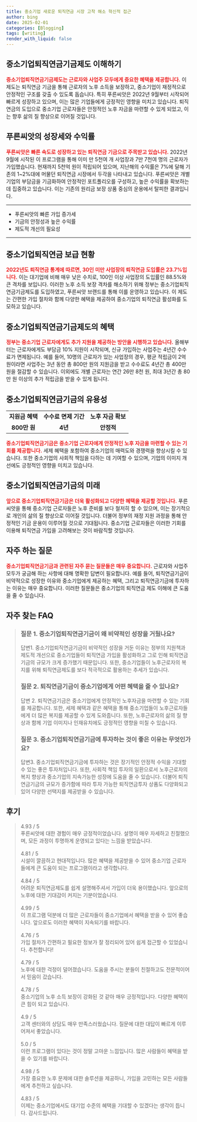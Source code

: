 ```yaml
---
title: 중소기업 새로운 퇴직연금 시장 고착 해소 혁신적 접근
author: bing
date: 2025-02-01
categories: [Blogging]
tags: [writing]
render_with_liquid: false
---
```



<h2 id='중소기업퇴직연금기금제도이해하기'>중소기업퇴직연금기금제도 이해하기</h2>

<p><b><span style="color: #ee2323;">중소기업퇴직연금기금제도는 근로자와 사업주 모두에게 중요한 혜택을 제공합니다.</span></b>  이 제도는 퇴직연금 기금을 통해 근로자의 노후 소득을 보장하고, 중소기업이 재정적으로 안정적인 구조를 갖출 수 있도록 돕습니다. 특히 푸른씨앗은 2022년 9월부터 시작되어 빠르게 성장하고 있으며, 이는 많은 기업들에게 긍정적인 영향을 미치고 있습니다. 퇴직연금의 도입으로 중소기업 근로자들은 안정적인 노후 자금을 마련할 수 있게 되었고, 이는 향후 삶의 질 향상으로 이어질 것입니다.</p>

<h2 id='푸른씨앗의성장세와수익률'>푸른씨앗의 성장세와 수익률</h2>

<p><b><span style="color: #ee2323;">푸른씨앗은 빠른 속도로 성장하고 있는 퇴직연금 기금으로 주목받고 있습니다.</span></b>  2022년 9월에 시작된 이 프로그램을 통해 이미 만 5천여 개 사업장과 7만 7천여 명의 근로자가 가입했습니다. 현재까지 5천억 원이 적립되어 있으며, 지난해의 수익률은 7%에 달해 기존의 1~2%대에 머물던 퇴직연금 시장에서 두각을 나타내고 있습니다. 푸른씨앗은 개별 기업의 부담금을 기금화하여 안정적인 포트폴리오를 구성하고, 높은 수익률을 확보하는 데 집중하고 있습니다. 이는 기존의 원리금 보장 상품 중심의 운용에서 탈피한 결과입니다.</p>

<hr />

<ul>
    <li>푸른씨앗의 빠른 가입 증가세</li>
    <li>기금의 안정성과 높은 수익률</li>
    <li>제도적 개선의 필요성</li>
</ul>

<hr />

<h2 id='중소기업퇴직연금보급현황'>중소기업퇴직연금 보급 현황</h2>

<p><b><span style="color: #ee2323;">2022년도 퇴직연금 통계에 따르면, 30인 미만 사업장의 퇴직연금 도입률은 23.7%입니다.</span></b> 이는 대기업에 비해 매우 낮은 수치로, 100인 이상 사업장의 도입률인 88.5%와 큰 격차를 보입니다. 이러한 노후 소득 보장 격차를 해소하기 위해 정부는 중소기업퇴직연금기금제도를 도입하였고, 푸른씨앗 브랜드를 통해 이를 운영하고 있습니다. 이 제도는 간편한 가입 절차와 함께 다양한 혜택을 제공하여 중소기업의 퇴직연금 활성화를 도모하고 있습니다.</p>

<h2 id='중소기업퇴직연금기금제도의혜택'>중소기업퇴직연금기금제도의 혜택</h2>

<p><b><span style="color: #ee2323;">정부는 중소기업 근로자에게도 추가 지원을 제공하는 방안을 시행하고 있습니다.</span></b>  올해부터는 근로자에게도 부담금 10% 지원이 시작되며, 신규 가입하는 사업주는 4년간 수수료가 면제됩니다. 예를 들어, 10명의 근로자가 있는 사업장의 경우, 평균 적립금이 2억 원이라면 사업주는 3년 동안 총 800만 원의 지원금을 받고 수수료도 4년간 총 400만 원을 절감할 수 있습니다. 이외에도 개별 근로자는 연간 26만 8천 원, 최대 3년간 총 80만 원 이상의 추가 적립금을 받을 수 있게 됩니다.</p>

<h2 id='중소기업퇴직연금기금의유용성'>중소기업퇴직연금기금의 유용성</h2>

<table>
    <tr>
        <td style="text-align: center; height: 17px;"><b>지원금 혜택</b></td>
        <td style="text-align: center; height: 17px;"><b>수수료 면제 기간</b></td>
        <td style="text-align: center; height: 17px;"><b>노후 자금 확보</b></td>
    </tr>
    <tr>
        <td style="text-align: center; height: 17px;"><b>800만 원</b></td>
        <td style="text-align: center; height: 17px;"><b>4년</b></td>
        <td style="text-align: center; height: 17px;"><b>안정적</b></td>
    </tr>
</table>

<p><b><span style="color: #ee2323;">중소기업퇴직연금기금은 중소기업 근로자에게 안정적인 노후 자금을 마련할 수 있는 기회를 제공합니다.</span></b>  세제 혜택을 포함하여 중소기업의 매력도와 경쟁력을 향상시킬 수 있습니다. 또한 중소기업의 사회적 책임을 다하는 데 기여할 수 있으며, 기업의 이미지 개선에도 긍정적인 영향을 미치고 있습니다.</p>

<h2 id='중소기업퇴직연금기금의미래'>중소기업퇴직연금기금의 미래</h2>

<p><b><span style="color: #ee2323;"> 앞으로 중소기업퇴직연금기금은 더욱 활성화되고 다양한 혜택을 제공할 것입니다.</span></b> 푸른씨앗을 통해 중소기업 근로자들은 노후 준비를 보다 철저히 할 수 있으며, 이는 장기적으로 개인의 삶의 질 향상으로 이어질 것입니다. 더불어 정부의 재정 지원 과정을 통해 안정적인 기금 운용이 이루어질 것으로 기대됩니다. 중소기업 근로자들은 이러한 기회를 이용해 퇴직연금 가입을 고려해보는 것이 바람직할 것입니다.</p>

<h2 id='자주하는질문'>자주 하는 질문</h2>

<p><b><span style="color: #ee2323;">중소기업퇴직연금기금과 관련된 자주 묻는 질문들은 매우 중요합니다.</span></b>  근로자와 사업주 모두가 궁금해 하는 사항에 대해 명확한 답변이 필요합니다. 예를 들어, 퇴직연금기금이 비약적으로 성장한 이유와 중소기업에게 제공하는 혜택, 그리고 퇴직연금기금에 투자하는 이유는 매우 중요합니다. 이러한 질문들은 중소기업의 퇴직연금 제도 이해에 큰 도움을 줄 수 있습니다.</p>


<h2 id='자주_찾는_FAQ'>자주 찾는 FAQ</h2>
<div itemscope="" itemtype="https://schema.org/FAQPage"> 
<blockquote> 
<div itemscope="" itemprop="mainEntity" itemtype="https://schema.org/Question"> 
<h3 itemprop="name">질문 1. 중소기업퇴직연금기금이 왜 비약적인 성장을 거뒀나요?</h3> 
<div itemscope="" itemprop="acceptedAnswer" itemtype="https://schema.org/Answer"> 
<span itemprop="text"> 
<p>답변1. 중소기업퇴직연금기금이 비약적인 성장을 거둔 이유는 정부의 지원책과 제도적 개선으로 중소기업들이 퇴직연금 가입을 활성화하고 그로 인해 퇴직연금기금의 규모가 크게 증가했기 때문입니다. 또한, 중소기업들이 노후근로자의 복지를 위해 퇴직연금제도를 보다 적극적으로 활용하는 추세가 있습니다.</p> 
</span> 
</div> 
</div> 

<div itemscope="" itemprop="mainEntity" itemtype="https://schema.org/Question"> 
<h3 itemprop="name">질문 2. 퇴직연금기금이 중소기업에게 어떤 혜택을 줄 수 있나요?</h3> 
<div itemscope="" itemprop="acceptedAnswer" itemtype="https://schema.org/Answer"> 
<span itemprop="text"> 
<p>답변 2. 퇴직연금기금은 중소기업에게 안정적인 노후자금을 마련할 수 있는 기회를 제공합니다. 또한, 세제 혜택과 같은 혜택을 통해 중소기업들이 노후근로자들에게 더 많은 복지를 제공할 수 있게 도와줍니다. 또한, 노후근로자의 삶의 질 향상과 함께 기업 이미지나 인재유치에도 긍정적인 영향을 미칠 수 있습니다.</p> 
</span> 
</div> 
</div> 

<div itemscope="" itemprop="mainEntity" itemtype="https://schema.org/Question"> 
<h3 itemprop="name">질문 3. 중소기업퇴직연금기금에 투자하는 것이 좋은 이유는 무엇인가요?</h3> 
<div itemscope="" itemprop="acceptedAnswer" itemtype="https://schema.org/Answer"> 
<span itemprop="text"> 
<p>답변3. 중소기업퇴직연금기금에 투자하는 것은 장기적인 안정적 수익을 기대할 수 있는 좋은 투자처입니다. 또한, 사회적 책임 투자의 일환으로서 노후근로자의 복지 향상과 중소기업의 지속가능한 성장에 도움을 줄 수 있습니다. 더불어 퇴직연금기금의 규모가 증가함에 따라 투자 가능한 퇴직연금투자 상품도 다양화되고 있어 다양한 선택지를 제공받을 수 있습니다.</p> 
</span> 
</div> 
</div> 
</blockquote> 
</div>
<h2 id='후기'>후기</h2>
<div itemscope itemtype="https://schema.org/Product">
  <blockquote>
  <div itemprop="review" itemscope itemtype="https://schema.org/Review">
      <div itemprop="reviewRating" itemscope itemtype="https://schema.org/Rating"> <span itemprop="ratingValue">4.93</span> / <span itemprop="bestRating">5</span> </div>
      <span itemprop="reviewBody">푸른씨앗에 대한 경험이 매우 긍정적이었습니다. 설명이 매우 자세하고 친절했으며, 모든 과정이 투명하게 운영되고 있다는 느낌을 받았습니다.</span>
  </div>
  <br>
  <div itemprop="review" itemscope itemtype="https://schema.org/Review">
      <div itemprop="reviewRating" itemscope itemtype="https://schema.org/Rating"> <span itemprop="ratingValue">4.81</span> / <span itemprop="bestRating">5</span> </div>
      <span itemprop="reviewBody">시설이 깔끔하고 현대적입니다. 많은 혜택을 제공받을 수 있어 중소기업 근로자들에게 큰 도움이 되는 프로그램이라고 생각합니다.</span>
  </div>
  <br>
  <div itemprop="review" itemscope itemtype="https://schema.org/Review">
      <div itemprop="reviewRating" itemscope itemtype="https://schema.org/Rating"> <span itemprop="ratingValue">4.84</span> / <span itemprop="bestRating">5</span> </div>
      <span itemprop="reviewBody">어려운 퇴직연금제도를 쉽게 설명해주셔서 가입이 더욱 용이했습니다. 앞으로의 노후에 대한 기대감이 커지는 기분이었습니다.</span>
  </div>
  <br>
  <div itemprop="review" itemscope itemtype="https://schema.org/Review">
      <div itemprop="reviewRating" itemscope itemtype="https://schema.org/Rating"> <span itemprop="ratingValue">4.99</span> / <span itemprop="bestRating">5</span> </div>
      <span itemprop="reviewBody">이 프로그램 덕분에 더 많은 근로자들이 중소기업에서 혜택을 받을 수 있어 좋습니다. 앞으로도 이러한 혜택이 지속되기를 바랍니다.</span>
  </div>
  <br>
  <div itemprop="review" itemscope itemtype="https://schema.org/Review">
      <div itemprop="reviewRating" itemscope itemtype="https://schema.org/Rating"> <span itemprop="ratingValue">4.76</span> / <span itemprop="bestRating">5</span> </div>
      <span itemprop="reviewBody">가입 절차가 간편하고 필요한 정보가 잘 정리되어 있어 쉽게 접근할 수 있었습니다. 추천합니다!</span>
  </div>
  <br>
  <div itemprop="review" itemscope itemtype="https://schema.org/Review">
      <div itemprop="reviewRating" itemscope itemtype="https://schema.org/Rating"> <span itemprop="ratingValue">4.79</span> / <span itemprop="bestRating">5</span> </div>
      <span itemprop="reviewBody">노후에 대한 걱정이 덜어졌습니다. 도움을 주시는 분들이 친절하고도 전문적이어서 믿음이 갔습니다.</span>
  </div>
  <br>
  <div itemprop="review" itemscope itemtype="https://schema.org/Review">
      <div itemprop="reviewRating" itemscope itemtype="https://schema.org/Rating"> <span itemprop="ratingValue">4.78</span> / <span itemprop="bestRating">5</span> </div>
      <span itemprop="reviewBody">중소기업의 노후 소득 보장이 강화된 것 같아 매우 긍정적입니다. 다양한 혜택이 큰 힘이 되고 있습니다.</span>
  </div>
  <br>
  <div itemprop="review" itemscope itemtype="https://schema.org/Review">
      <div itemprop="reviewRating" itemscope itemtype="https://schema.org/Rating"> <span itemprop="ratingValue">4.9</span> / <span itemprop="bestRating">5</span> </div>
      <span itemprop="reviewBody">고객 센터와의 상담도 매우 만족스러웠습니다. 질문에 대한 대답이 빠르게 이루어져서 좋았습니다.</span>
  </div>
  <br>
  <div itemprop="review" itemscope itemtype="https://schema.org/Review">
      <div itemprop="reviewRating" itemscope itemtype="https://schema.org/Rating"> <span itemprop="ratingValue">5.0</span> / <span itemprop="bestRating">5</span> </div>
      <span itemprop="reviewBody">이런 프로그램이 있다는 것이 정말 고마운 느낌입니다. 많은 사람들이 혜택을 받을 수 있기를 바랍니다.</span>
  </div>
  <br>
  <div itemprop="review" itemscope itemtype="https://schema.org/Review">
      <div itemprop="reviewRating" itemscope itemtype="https://schema.org/Rating"> <span itemprop="ratingValue">4.98</span> / <span itemprop="bestRating">5</span> </div>
      <span itemprop="reviewBody">가장 중요한 노후 문제에 대한 솔루션을 제공하니, 가입을 고민하는 모든 사람들에게 추천하고 싶습니다.</span>
  </div>
  <br>
  <div itemprop="review" itemscope itemtype="https://schema.org/Review">
      <div itemprop="reviewRating" itemscope itemtype="https://schema.org/Rating"> <span itemprop="ratingValue">4.83</span> / <span itemprop="bestRating">5</span> </div>
      <span itemprop="reviewBody">이제는 중소기업에서도 대기업 수준의 혜택을 기대할 수 있겠다는 생각이 듭니다. 감사드립니다.</span>
  </div>
  </blockquote>
</div>
